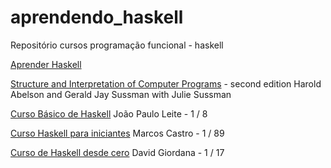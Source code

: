 # aprendendo_haskell
Repositório cursos programação funcional - haskell


[Aprender Haskell](http://haskell.tailorfontela.com.br/chapter)

[Structure and Interpretation of Computer Programs](https://mitpress.mit.edu/sites/default/files/sicp/full-text/book/book-Z-H-1.html#titlepage) - second edition Harold Abelson and Gerald Jay Sussman
with Julie Sussman

[Curso Básico de Haskell](https://www.youtube.com/watch?v=ucDfN8NDa6Q&list=PLsri1g4fxrjskpZMS10kYJG0xWrYHZ911) João Paulo Leite - 1 / 8

[Curso Haskell para iniciantes](https://www.youtube.com/watch?v=L_GvP5XTJj4&list=PL8eBmR3QtPL3pDzQpwPYfWQ4NEPGu6j7z) Marcos Castro - 1 / 89

[Curso de Haskell desde cero](https://www.youtube.com/watch?v=D2xsaA_YERY&list=PLD2wfKpqmxnkHPK_Tzv80HCwOaYph33pH) David Giordana - 1 / 17



